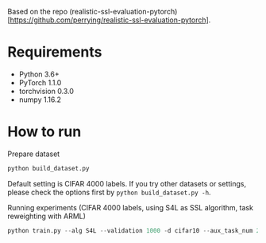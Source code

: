 Based on the repo (realistic-ssl-evaluation-pytorch)[https://github.com/perrying/realistic-ssl-evaluation-pytorch].

# Requirements
- Python 3.6+
- PyTorch 1.1.0
- torchvision 0.3.0
- numpy 1.16.2

# How to run
Prepare dataset

```python
python build_dataset.py
```

Default setting is CIFAR 4000 labels. If you try other datasets or settings, please check the options first by ```python build_dataset.py -h```.

Running experiments (CIFAR 4000 labels, using S4L as SSL algorithm, task reweighting with ARML)

```python
python train.py --alg S4L --validation 1000 -d cifar10 --aux_task_num 2 --datanum 4000 --reweight_alg arml
```

